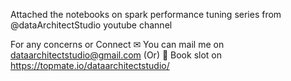 Attached the notebooks on spark performance tuning series from @dataArchitectStudio youtube channel

For any concerns or Connect 
 ✉ You can mail me on dataarchitectstudio@gmail.com (Or)
📲 Book slot on https://topmate.io/dataarchitectstudio/
